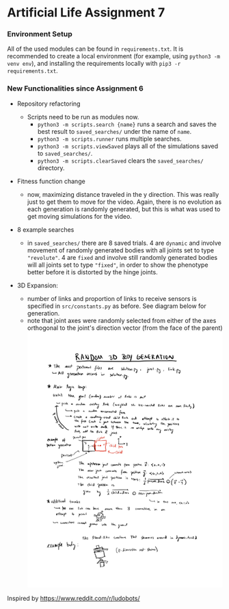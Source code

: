 # Artificial Life Assignment 7

### Environment Setup

All of the used modules can be found in `requirements.txt`. It is recommended to create a local environment (for example, using `python3 -m venv env`),
and installing the requirements locally with `pip3 -r requirements.txt`.

### New Functionalities since Assignment 6

- Repository refactoring
  - Scripts need to be run as modules now.
    - `python3 -m scripts.search {name}` runs a search and saves the best result to `saved_searches/` under the name of `name`.
    - `python3 -m scripts.runner` runs multiple searches.
    - `python3 -m scripts.viewSaved` plays all of the simulations saved to `saved_searches/`.
    - `python3 -m scripts.clearSaved` clears the `saved_searches/` directory.
- Fitness function change
  - now, maximizing distance traveled in the y direction. This was really just to get them to move for the video. Again, there is no evolution as each generation is randomly generated, but this is what was used to get moving simulations for the video.

- 8 example searches
  - in `saved_searches/` there are 8 saved trials. 4 are `dynamic` and involve movement of randomly generated bodies with all joints set to type `"revolute"`. 4 are `fixed` and involve still randomly generated bodies will all joints set to type `"fixed"`, in order to show the phenotype better before it is distorted by the hinge joints.
  
- 3D Expansion:
  - number of links and proportion of links to receive sensors is specified in `src/constants.py` as before. See diagram below for generation.
  - note that joint axes were randomly selected from either of the axes orthogonal to the joint's direction vector (from the face of the parent)
  ![generation diagram](diagram.jpg)
  


Inspired by https://www.reddit.com/r/ludobots/
